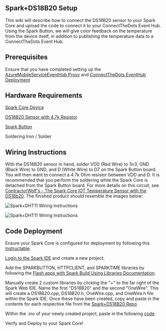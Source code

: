 ## Spark+DS18B20 Setup ##
This wiki will describe how to connect the DS18B20 sensor to your Spark Core and upload the code to connect it to your ConnectTheDots Event Hub.  Using the Spark Button, we will give color feedback on the temperature from the device itself, in addition to publishing the temperature data to a ConnectTheDots Event Hub.

## Prerequisites ##
Ensure that you have completed  setting up the [AzureMobileServiceEventHub Proxy](https://github.com/MSOpenTech/connectthedots/blob/master/Devices/DirectlyConnectedDevices/SparkCore/AzureMobileServiceEventHubProxy/AzureMobileServiceEventHubProxy-Setup.md) and [ConnectTheDots EventHub Deployment](https://github.com/toolboc/connectthedots/blob/master/Azure/AzurePrep/AzurePrep.md)

## Hardware Requirements ##
[Spark Core Device](https://store.spark.io/?product=spark-core)

[DS18B20 Sensor with 4.7k Resistor](http://www.adafruit.com/products/381)

[Spark Button](https://www.spark.io/button)

Soldering Iron / Solder

## Wiring Instructions ##

With the DS18B20 sensor in hand, solder VDD (Red Wire) to 3v3, GND (Black Wire) to GND, and D (White Wire) to D7 on the Spark Button board.  You will then want to connect a 4.7k Ohm resistor between VDD and D.  It is recommended that you perform the soldering while the Spark Core is detached from the Spark Button board.  For more details on this circuit, see [ContractorWolf's - The Spark Core IOT Temperature Sensor with the DS18b20](http://contractorwolf.com/sparkcore-temp-ds18b20/).  The finished product should resemble the images below:

![Spark+DHT11 Wiring Instructions](Spark+DS18B20-1.jpg)

![Spark+DHT11 Wiring Instructions](Spark+DS18B20-2.jpg)

## Code Deployment ##
Ensure your Spark Core is configured for deployment by following this [Instructable](http://www.instructables.com/id/Getting-a-Spark-Core-running-without-using-Sparks-/).

[Login to the Spark IDE](https://build.spark.io/build) and create a new project.

Add the SPARKBUTTON, HTTPCLIENT, and SPARKTIME libraries by following the [Flash apps with Spark Build Using Libraries Documentation](http://docs.spark.io/build/#flash-apps-with-spark-build-using-libraries).

Manually create 2 custom libraries by clicking the "+" to the far right of the Spark Web IDE.  Name  the first "DS18B20" and the second "OneWire".  This will create a DS18B20.cpp, DS18B20.h, OneWire.cpp, and OneWire.h file within the Spark IDE. Once these have been created, copy and paste in the contents for each respective file from the [Spark+DS18B20 Repo](https://github.com/MSOpenTech/connectthedots/blob/master/Devices/DirectlyConnectedDevices/SparkCore/Spark+DS18B20).

Within the .ino of your newly created project, paste in the following [code](https://github.com/MSOpenTech/connectthedots/blob/master/Devices/DirectlyConnectedDevices/SparkCore/Spark+DS18B20/Spark+DS18B20.ino).

Verify and Deploy to your Spark Core!
